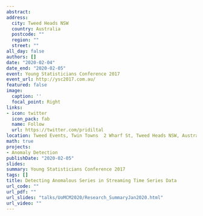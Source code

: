 ```yaml
---
abstract: 
address:
  city: Tweed Heads NSW
  country: Australia
  postcode: ""
  region: ""
  street: ""
all_day: false
authors: []
date: "2020-02-04"
date_end: "2020-02-05"
event: Young Statisticians Conference 2017
event_url: http://ysc2017.com.au/
featured: false
image:
  caption: ''
  focal_point: Right
links:
- icon: twitter
  icon_pack: fab
  name: Follow
  url: https://twitter.com/pridiltal
location: Tweed Events, Twin Towns	2 Wharf St, Tweed Heads NSW, Australia
math: true
projects:
- Anomaly Detection
publishDate: "2020-02-05"
slides: 
summary: Young Statisticians Conference 2017
tags: []
title: Detecting Anomalous Series in Streaming Time Series Data
url_code: ""
url_pdf: ""
url_slides: "talks/UoMCM2020/Research_SummaryJan2020.html" 
url_video: ""
---
```



